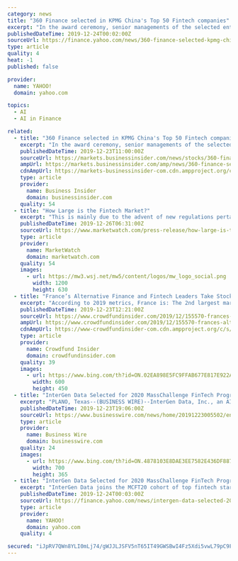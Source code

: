 ```yaml
---
category: news
title: "360 Finance selected in KPMG China's Top 50 Fintech companies"
excerpt: "In the award ceremony, senior managements of the selected enterprises along with scholars in the fintech area launched discussions regarding the application and impact of AI in fintech, worldwide fintech innovation and cooperation, and tech-driven innovation in fintech. Mr. Haisheng Wu, CEO of 360 Finance commented: \"The top 50 leading fintech ..."
publishedDateTime: 2019-12-24T00:02:00Z
sourceUrl: https://finance.yahoo.com/news/360-finance-selected-kpmg-chinas-120000593.html
type: article
quality: 4
heat: -1
published: false

provider:
  name: YAHOO!
  domain: yahoo.com

topics:
  - AI
  - AI in Finance

related:
  - title: "360 Finance selected in KPMG China's Top 50 Fintech companies"
    excerpt: "In the award ceremony, senior managements of the selected enterprises along with scholars in the fintech area launched discussions regarding the application and impact of AI in fintech, worldwide fintech innovation and cooperation, and tech-driven innovation in fintech. Mr. Haisheng Wu, CEO of 360 Finance commented: \"The top 50 leading ..."
    publishedDateTime: 2019-12-23T11:00:00Z
    sourceUrl: https://markets.businessinsider.com/news/stocks/360-finance-selected-in-kpmg-china-s-top-50-fintech-companies-1028781909
    ampUrl: https://markets.businessinsider.com/amp/news/360-finance-selected-in-kpmg-china-s-top-50-fintech-companies-1028781909
    cdnAmpUrl: https://markets-businessinsider-com.cdn.ampproject.org/c/s/markets.businessinsider.com/amp/news/360-finance-selected-in-kpmg-china-s-top-50-fintech-companies-1028781909
    type: article
    provider:
      name: Business Insider
      domain: businessinsider.com
    quality: 54
  - title: "How Large is the Fintech Market?"
    excerpt: "This is mainly due to the advent of new regulations pertaining to Fintech sector. Technology segment insightsMajor technologies involved in the fintech sector are artificial intelligence (AI), blockchain, cryptography, biometrics and identity management, cyber-security, and robotic process automation (RPA). Significant growth will be witnessed ..."
    publishedDateTime: 2019-12-26T06:31:00Z
    sourceUrl: https://www.marketwatch.com/press-release/how-large-is-the-fintech-market-2019-12-26
    type: article
    provider:
      name: MarketWatch
      domain: marketwatch.com
    quality: 54
    images:
      - url: https://mw3.wsj.net/mw5/content/logos/mw_logo_social.png
        width: 1200
        height: 630
  - title: "France’s Alternative Finance and Fintech Leaders Take Stock of a Successful 2019"
    excerpt: "According to 2019 metrics, France is: The 2nd largest market in terms of venture capital raised by FinTech startups, with €700 million raised in 2019 (+ 84% from 2018). The top European network of incubators. The leader in number of AI labs and volume of investment dedicated to AI. Four French Fintech startups are listed in KPMG’s ..."
    publishedDateTime: 2019-12-23T12:21:00Z
    sourceUrl: https://www.crowdfundinsider.com/2019/12/155570-frances-alternative-finance-and-fintech-leaders-take-stock-of-a-successful-2019/
    ampUrl: https://www.crowdfundinsider.com/2019/12/155570-frances-alternative-finance-and-fintech-leaders-take-stock-of-a-successful-2019/amp/
    cdnAmpUrl: https://www-crowdfundinsider-com.cdn.ampproject.org/c/s/www.crowdfundinsider.com/2019/12/155570-frances-alternative-finance-and-fintech-leaders-take-stock-of-a-successful-2019/amp/
    type: article
    provider:
      name: Crowdfund Insider
      domain: crowdfundinsider.com
    quality: 39
    images:
      - url: https://www.bing.com/th?id=ON.02EA898E5FC9FFAB677E817E922A3A32
        width: 600
        height: 450
  - title: "InterGen Data Selected for 2020 MassChallenge FinTech Program"
    excerpt: "PLANO, Texas--(BUSINESS WIRE)--InterGen Data, Inc., an AI-driven technology provider of proprietary AI software solutions and machine learning algorithms for banking, wealth management, insurance and fintech companies has been selected for the 2020 Mass Challenge FinTech program. InterGen Data was one of the 34 startups selected–from more ..."
    publishedDateTime: 2019-12-23T19:06:00Z
    sourceUrl: https://www.businesswire.com/news/home/20191223005502/en/InterGen-Data-Selected-2020-MassChallenge-FinTech-Program
    type: article
    provider:
      name: Business Wire
      domain: businesswire.com
    quality: 24
    images:
      - url: https://www.bing.com/th?id=ON.4878103E8DAE3EE7582E436DF88723BF
        width: 700
        height: 365
  - title: "InterGen Data Selected for 2020 MassChallenge FinTech Program"
    excerpt: "InterGen Data joins the MCFT20 cohort of top fintech startups for 6-Month MassChallenge FinTech Program InterGen Data, Inc., an AI-driven technology provider of proprietary AI software solutions and machine learning algorithms for banking, wealth management, insurance and fintech companies has been selected for the 2020 Mass Challenge FinTech ..."
    publishedDateTime: 2019-12-24T00:03:00Z
    sourceUrl: https://finance.yahoo.com/news/intergen-data-selected-2020-masschallenge-184100714.html
    type: article
    provider:
      name: YAHOO!
      domain: yahoo.com
    quality: 4

secured: "iJpRV7QWn8YLI0mLj74/gWJJLJSFV5nT65IT49GWSBwI4Fz5Xdi5vwL79pC9FZ4XSYUYW4yTNxm99blTpiY2h9AYmJit6MtUr1MExVBkOkWQqiZLCkoNhXB82XIS//iblsA+2G4i8kg1vqIuWvPDKtrtp+zbLlVduHcgPJwwFBsoWZEJsBakMR/qFoFemWJGSlIO8nAJMp/RSeCj6A60lZw7mk4zWCRN4lJnaGDDW4Pl9RMIndltlR2SDrgW12n5jD1ud650uLWCV/XDDY07LA==;/QPjw9iY37FVLuE/YDLATA=="
---
```


